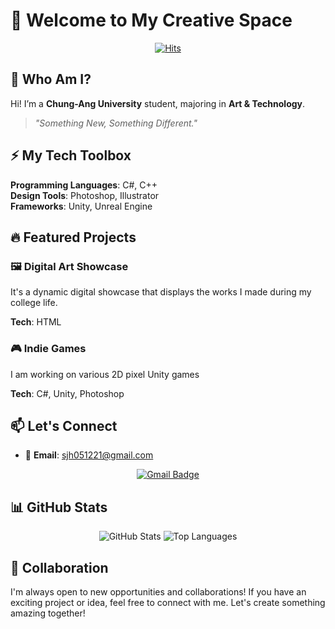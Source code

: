 # 🌌 Welcome to My Creative Space

<div align="center">
  
  [![Hits](https://hits.seeyoufarm.com/api/count/incr/badge.svg?url=https%3A%2F%2Fgithub.com%2FYourGitHubUsername&count_bg=%2379C83D&title_bg=%23555555&icon=github.svg&icon_color=%23E7E7E7&title=visits&edge_flat=false)](https://hits.seeyoufarm.com)
  
</div>

## 🎨 Who Am I?
Hi! I’m a **Chung-Ang University** student, majoring in **Art & Technology**. 

> _"Something New, Something Different."_  


## ⚡ My Tech Toolbox
**Programming Languages**: C#, C++  
**Design Tools**: Photoshop, Illustrator  
**Frameworks**: Unity, Unreal Engine

## 🔥 Featured Projects
### 🖼️ **Digital Art Showcase**
It's a dynamic digital showcase that displays the works I made during my college life.

**Tech**: HTML

### 🎮 **Indie Games**
I am working on various 2D pixel Unity games

**Tech**: C#, Unity, Photoshop

## 📫 Let's Connect
- 📧 **Email**: [sjh051221@gmail.com](mailto:sjh051221@gmail.com)

<div align="center">

  [![Gmail Badge](https://img.shields.io/badge/Email-Me!-D14836?style=for-the-badge&logo=gmail&logoColor=white)](mailto:sjh051221@gmail.com)
  
</div>

## 📊 GitHub Stats
<div align="center">

  ![GitHub Stats](https://github-readme-stats.vercel.app/api?username=YourGitHubUsername&show_icons=true&theme=radical)
  ![Top Languages](https://github-readme-stats.vercel.app/api/top-langs/?username=YourGitHubUsername&layout=compact&theme=radical)

</div>

## 🤝 Collaboration
I'm always open to new opportunities and collaborations! If you have an exciting project or idea, feel free to connect with me. Let's create something amazing together!

<!--
**Jun2-1221/Jun2-1221** is a ✨ _special_ ✨ repository because its `README.md` (this file) appears on your GitHub profile.

Here are some ideas to get you started:

- 🔭 I’m currently working on ...
- 🌱 I’m currently learning ...
- 👯 I’m looking to collaborate on ...
- 🤔 I’m looking for help with ...
- 💬 Ask me about ...
- 📫 How to reach me: ...
- 😄 Pronouns: ...
- ⚡ Fun fact: ...
-->
